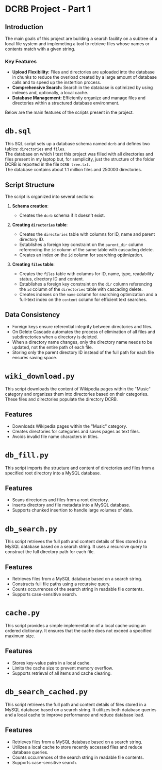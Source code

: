# DCRB Project - Part 1

## Introduction

The main goals of this project are building a search facility on a subtree of a local file system and implemeting a tool to retrieve files whose names or contents match with a given string. 

### Key Features
- **Upload Flexibility:** Files and directories are uploaded into the database in chunks to reduce the overload created by a large amount of database calls and to speed up the instertion process.
- **Comprehensive Search:** Search in the database is optimized by using indexes and, optionally, a local cache.
- **Database Management:** Efficiently organize and manage files and directories within a structured database environment.

Below are the main features of the scripts present in the project.


# `db.sql`

This SQL script sets up a database schema named `dcrb` and defines two tables: `directories` and `files`. \
The database on which I test this project was filled with all directories and files present in my laptop but, for semplicity, just the structure of the folder DCRB is reported in the file `DCRB tree.txt`. \
The database contains about 1.1 million files and 250000 directories.

## Script Structure
The script is organized into several sections:

1. **Schema creation**: 
   - Creates the `dcrb` schema if it doesn't exist.

2. **Creating `directories` table**:
   - Creates the `directories` table with columns for ID, name and parent directory ID.
   - Establishes a foreign key constraint on the `parent_dir` column referencing the `id` column of the same table with cascading delete.
   - Creates an index on the `id` column for searching optimization.

3. **Creating `files` table**:
   - Creates the `files` table with columns for ID, name, type, readability status, directory ID and content.
   - Establishes a foreign key constraint on the `dir` column referencing the `id` column of the `directories` table with cascading delete.
   - Creates indexes on the `name` column for searching optimization and a full-text index on the `content` column for efficient text searches.

## Data Consistency

- Foreign keys ensure referential integrity between directories and files.
- On Delete Cascade automates the process of elimination of all files and subdirectories when a directory is deleted.
- When a directory name changes, only the directory name needs to be updated, not the entire path of each file.
- Storing only the parent directory ID instead of the full path for each file ensures saving space.  

# `wiki_download.py`

This script downloads the content of Wikipedia pages within the "Music" category and organizes them into directories based on their categories. \
These files and directories populate the directory DCRB.

## Features

- Downloads Wikipedia pages within the "Music" category.
- Creates directories for categories and saves pages as text files.
- Avoids invalid file name characters in titles.

# `db_fill.py`

This script imports the structure and content of directories and files from a specified root directory into a MySQL database.

## Features

- Scans directories and files from a root directory.
- Inserts directory and file metadata into a MySQL database.
- Supports chunked insertion to handle large volumes of data.

# `db_search.py`

This script retrieves the full path and content details of files stored in a MySQL database based on a search string. It uses a recursive query to construct the full directory path for each file.

## Features

- Retrieves files from a MySQL database based on a search string.
- Constructs full file paths using a recursive query.
- Counts occurrences of the search string in readable file contents.
- Supports case-sensitive search.

# `cache.py`

This script provides a simple implementation of a local cache using an ordered dictionary. It ensures that the cache does not exceed a specified maximum size.

## Features

- Stores key-value pairs in a local cache.
- Limits the cache size to prevent memory overflow.
- Supports retrieval of all items and cache clearing.

# `db_search_cached.py`

This script retrieves the full path and content details of files stored in a MySQL database based on a search string. It utilizes both database queries and a local cache to improve performance and reduce database load.

## Features

- Retrieves files from a MySQL database based on a search string.
- Utilizes a local cache to store recently accessed files and reduce database queries.
- Counts occurrences of the search string in readable file contents.
- Supports case-sensitive search.

